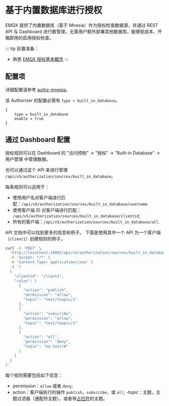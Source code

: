 # 基于内置数据库进行授权

EMQX 提供了内置数据库（基于 Mnesia）作为授权检查数据源，并通过 REST API 与 Dashboard 进行数管理，无需用户额外部署其他数据库，能够低成本、开箱即用的启用授权检查。

::: tip
前置准备：

- 熟悉 [EMQX 授权基本概念](./authz.md)
  :::

## 配置项

详细配置请参考 [authz-mnesia](../../admin/cfg.md#authz-mnesia)。

该 Authorizer 的配置必需有 `type = built_in_database`。

```hocon
{
    type = built_in_database
    enable = true
}
```

## 通过 Dashboard 配置

授权规则可以在 Dashboard 的 "访问控制" -> "授权" -> "Built-in Database" -> 用户管理 中管理数据。

也可以通过这个 API 来进行管理 `/api/v5/authorization/sources/built_in_database`。

每条规则可以适用于：

- 使用用户名对客户端进行匹配：`/api/v5/authorization/sources/built_in_database/username`
- 使用客户端 ID 对客户端进行匹配： `/api/v5/authorization/sources/built_in_database/clientid`;
- 所有的客户端：`/api/v5/authorization/sources/built_in_database/all`.

API 文档中可以找到更多的信息和例子。
下面是使用其中一个 API 为一个客户端（`client1`）创建规则的例子。

```bash
curl -X 'POST' \
  'http://localhost:18083/api/v5/authorization/sources/built_in_database/clientid' \
  -H 'accept: */*' \
  -H 'Content-Type: application/json' \
  -d '[
  {
    "clientid": "client1",
    "rules": [
      {
        "action": "publish",
        "permission": "allow",
        "topic": "test/toopic/1"
      },
      {
        "action": "subscribe",
        "permission": "allow",
        "topic": "test/toopic/2"
      },
      {
        "action": "all",
        "permission": "deny",
        "topic": "eq test/#"
      }
    ]
  }
]'
```

每个规则需要包括如下信息：

- permission：`allow` 或者 `deny`;
- action：客户端执行的操作 `publish`，`subscribe`，或 `all`;
-topic：主题，主题过滤器（通配符主题），或者带[占位符](authz.md#主题占位符)的主题。
